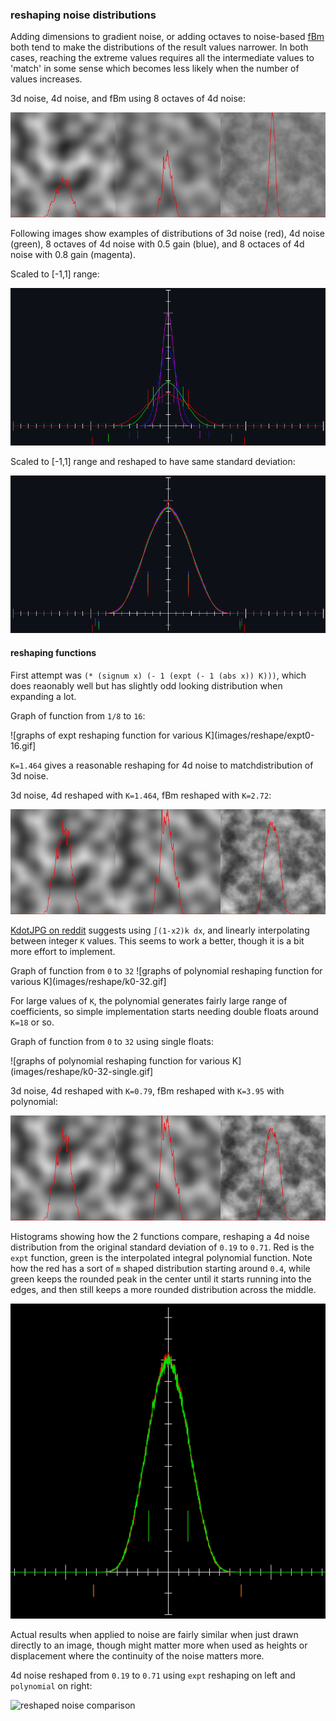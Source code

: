 ### reshaping noise distributions


Adding dimensions to gradient noise, or adding octaves to noise-based
[fBm](https://en.wikipedia.org/wiki/Fractional_Brownian_motion) both
tend to make the distributions of the result values narrower. In both
cases, reaching the extreme values requires all the intermediate
values to 'match' in some sense which becomes less likely when the
number of values increases.

3d noise, 4d noise, and fBm using 8 octaves of 4d noise:

![unshaped noise](images/reshape/reshape1.png)

Following images show examples of distributions of 3d noise (red), 4d
noise (green), 8 octaves of 4d noise with 0.5 gain (blue), and 8
octaces of 4d noise with 0.8 gain (magenta).

Scaled to [-1,1] range:

![different noise distributions](images/reshape/reshaping-before.png)

Scaled to [-1,1] range and reshaped to have same standard deviation:

![reshaped noise distributions](images/reshape/reshaping-after.png)


#### reshaping functions

First attempt was `(* (signum x) (- 1 (expt (- 1 (abs x)) K)))`, which does reaonably well but has slightly odd looking distribution when expanding a lot.

Graph of function from `1/8` to `16`:

![graphs of expt reshaping function for various K](images/reshape/expt0-16.gif]

`K=1.464` gives a reasonable reshaping for 4d noise to matchdistribution of 3d noise.

3d noise, 4d reshaped with `K=1.464`, fBm reshaped with `K=2.72`:

![reshaped noise](images/reshape/reshape2.png)



[KdotJPG on reddit](https://www.reddit.com/r/proceduralgeneration/comments/m202at/fixing_perlin_improved_noise/gqn8056?utm_source=share&utm_medium=web2x&context=3)
suggests using `∫(1-x2)k dx`, and linearly interpolating between
integer `K` values.
This seems to work a better, though it is a bit more effort to implement.

Graph of function from `0` to `32`
![graphs of polynomial reshaping function for various K](images/reshape/k0-32.gif]

For large values of `K`, the polynomial generates fairly large range
of coefficients, so simple implementation starts needing double floats
around `K=18` or so.

Graph of function from `0` to `32` using single floats:

![graphs of polynomial reshaping function for various K](images/reshape/k0-32-single.gif]


3d noise, 4d reshaped with `K=0.79`, fBm reshaped with `K=3.95` with polynomial:

![reshaped noise](images/reshape/reshape2.png)


Histograms showing how the 2 functions compare, reshaping a 4d noise
distribution from the original standard deviation of `0.19` to
`0.71`. Red is the `expt` function, green is the interpolated integral
polynomial function. Note how the red has a sort of `m` shaped
distribution starting around `0.4`, while green keeps the rounded peak
in the center until it starts running into the edges, and then still
keeps a more rounded distribution across the middle.

![comparison of reshaping histograms](images/reshape/reshape-compare-hist.gif)

Actual results when applied to noise are fairly similar when just
drawn directly to an image, though might matter more when used as
heights or displacement where the continuity of the noise matters more.

4d noise reshaped from `0.19` to `0.71` using `expt` reshaping on left
and `polynomial` on right:

![reshaped noise comparison](images/reshape/reshape-compare.gif)

